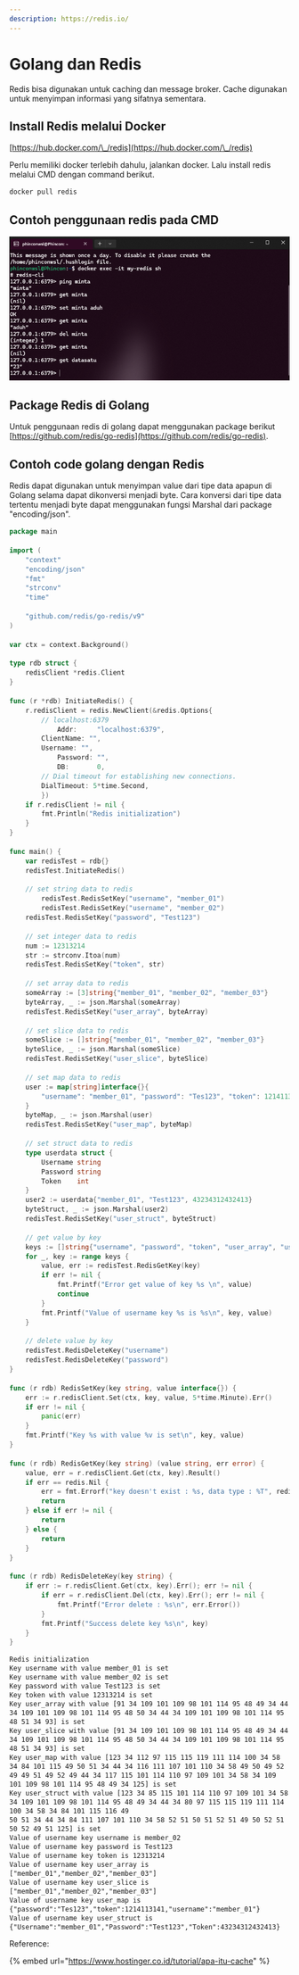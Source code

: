 ```yaml
---
description: https://redis.io/
---
```


# Golang dan Redis

Redis bisa digunakan untuk caching dan message broker. Cache digunakan untuk menyimpan informasi yang sifatnya sementara.

## Install Redis melalui Docker

[https://hub.docker.com/\_/redis](https://hub.docker.com/\_/redis)

Perlu memiliki docker terlebih dahulu, jalankan docker. Lalu install redis melalui CMD dengan command berikut.

```bash
docker pull redis
```

## Contoh penggunaan redis pada CMD

![](<.gitbook/assets/image (4) (1).png>)

## Package Redis di Golang

Untuk penggunaan redis di golang dapat menggunakan package berikut [https://github.com/redis/go-redis](https://github.com/redis/go-redis).

## Contoh code golang dengan Redis

Redis dapat digunakan untuk menyimpan value dari tipe data apapun di Golang selama dapat dikonversi menjadi byte. Cara konversi dari tipe data tertentu menjadi byte dapat menggunakan fungsi Marshal dari package "encoding/json".

```go
package main

import (
	"context"
	"encoding/json"
	"fmt"
	"strconv"
	"time"

	"github.com/redis/go-redis/v9"
)

var ctx = context.Background()

type rdb struct {
	redisClient *redis.Client
}

func (r *rdb) InitiateRedis() {
	r.redisClient = redis.NewClient(&redis.Options{
		// localhost:6379
        	Addr:     "localhost:6379",
		ClientName: "",
		Username: "",
	        Password: "",
	        DB:       0,
		// Dial timeout for establishing new connections.
		DialTimeout: 5*time.Second,
    	})
	if r.redisClient != nil {
		fmt.Println("Redis initialization")
	}
}

func main() {
	var redisTest = rdb{}
	redisTest.InitiateRedis()

	// set string data to redis
    	redisTest.RedisSetKey("username", "member_01")
    	redisTest.RedisSetKey("username", "member_02")
	redisTest.RedisSetKey("password", "Test123")

	// set integer data to redis
	num := 12313214
	str := strconv.Itoa(num)
	redisTest.RedisSetKey("token", str)

	// set array data to redis
	someArray := [3]string{"member_01", "member_02", "member_03"}
	byteArray, _ := json.Marshal(someArray)
	redisTest.RedisSetKey("user_array", byteArray)

	// set slice data to redis
	someSlice := []string{"member_01", "member_02", "member_03"}
	byteSlice, _ := json.Marshal(someSlice)
	redisTest.RedisSetKey("user_slice", byteSlice)

	// set map data to redis
	user := map[string]interface{}{
		"username": "member_01", "password": "Tes123", "token": 1214113141,
	}
	byteMap, _ := json.Marshal(user)
	redisTest.RedisSetKey("user_map", byteMap)

	// set struct data to redis
	type userdata struct {
		Username string
		Password string
		Token    int
	}
	user2 := userdata{"member_01", "Test123", 43234312432413}
	byteStruct, _ := json.Marshal(user2)
	redisTest.RedisSetKey("user_struct", byteStruct)

	// get value by key
	keys := []string{"username", "password", "token", "user_array", "user_slice", "user_map", "user_struct"}
	for _, key := range keys {
		value, err := redisTest.RedisGetKey(key)
		if err != nil {
			fmt.Printf("Error get value of key %s \n", value)
			continue
		}
		fmt.Printf("Value of username key %s is %s\n", key, value)
	}

	// delete value by key
	redisTest.RedisDeleteKey("username")
	redisTest.RedisDeleteKey("password")
}

func (r rdb) RedisSetKey(key string, value interface{}) {
	err := r.redisClient.Set(ctx, key, value, 5*time.Minute).Err()
    if err != nil {
        panic(err)
    }
	fmt.Printf("Key %s with value %v is set\n", key, value)
}

func (r rdb) RedisGetKey(key string) (value string, err error) {
	value, err = r.redisClient.Get(ctx, key).Result()
	if err == redis.Nil {
		err = fmt.Errorf("key doesn't exist : %s, data type : %T", redis.Nil, redis.Nil)
		return
	} else if err != nil {
		return
    } else {
		return
	}
}

func (r rdb) RedisDeleteKey(key string) {
	if err := r.redisClient.Get(ctx, key).Err(); err != nil {
		if err = r.redisClient.Del(ctx, key).Err(); err != nil {
			fmt.Printf("Error delete : %s\n", err.Error())
		}
		fmt.Printf("Success delete key %s\n", key)
	}
}
```

```
Redis initialization
Key username with value member_01 is set
Key username with value member_02 is set
Key password with value Test123 is set
Key token with value 12313214 is set
Key user_array with value [91 34 109 101 109 98 101 114 95 48 49 34 44 34 109 101 109 98 101 114 95 48 50 34 44 34 109 101 109 98 101 114 95 48 51 34 93] is set
Key user_slice with value [91 34 109 101 109 98 101 114 95 48 49 34 44 34 109 101 109 98 101 114 95 48 50 34 44 34 109 101 109 98 101 114 95 48 51 34 93] is set
Key user_map with value [123 34 112 97 115 115 119 111 114 100 34 58 34 84 101 115 49 50 51 34 44 34 116 111 107 101 110 34 58 49 50 49 52 49 49 51 49 52 49 44 34 117 115 101 114 110 97 109 101 34 58 34 109 101 109 98 101 114 95 48 49 34 125] is set
Key user_struct with value [123 34 85 115 101 114 110 97 109 101 34 58 34 109 101 109 98 101 114 95 48 49 34 44 34 80 97 115 115 119 111 114 100 34 58 34 84 101 115 116 49 
50 51 34 44 34 84 111 107 101 110 34 58 52 51 50 51 52 51 49 50 52 51 50 52 49 51 125] is set
Value of username key username is member_02
Value of username key password is Test123
Value of username key token is 12313214
Value of username key user_array is ["member_01","member_02","member_03"]
Value of username key user_slice is ["member_01","member_02","member_03"]
Value of username key user_map is {"password":"Tes123","token":1214113141,"username":"member_01"}
Value of username key user_struct is {"Username":"member_01","Password":"Test123","Token":43234312432413}
```

Reference:

{% embed url="https://www.hostinger.co.id/tutorial/apa-itu-cache" %}
